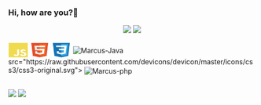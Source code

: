 ### Hi, how are you?👋

<!--
**omarcus212/omarcus212** is a ✨ _special_ ✨ repository because its `README.md` (this file) appears on your GitHub profile.

Here are some ideas to get you started:

- 🔭 I’m currently working on ...
- 🌱 I’m currently learning ...
- 👯 I’m looking to collaborate on ...
- 🤔 I’m looking for help with ...
- 💬 Ask me about ...
- 📫 How to reach me: ...
- 😄 Pronouns: ...
- ⚡ Fun fact: ...
-->

<div align="center">
  <a https://github.com/omarcus212?tab=repositories">
  <img height="180em" src="https://github-readme-stats.vercel.app/api?username=omarcus212&show_icons=false&theme=white&include_all_commits=true&count_private=true"/>
  <img height="180em" src="https://github-readme-stats.vercel.app/api/top-langs/?username=omarcus212&layout=compact&langs_count=7&theme=blue"/>
</div>

  <div style="display: inline_block"><br>
  <img align="center" alt="Marcus-Js" height="30" width="40" src="https://raw.githubusercontent.com/devicons/devicon/master/icons/javascript/javascript-plain.svg">
  <img align="center" alt="Marcus-HTML" height="30" width="40" src="https://raw.githubusercontent.com/devicons/devicon/master/icons/html5/html5-original.svg">
  <img align="center" alt="Marcus-CSS" height="30" width="40" src="https://raw.githubusercontent.com/devicons/devicon/master/icons/css3/css3-original.svg">
  <img align="center" alt="Marcus-Java"  height="30" width="40" src="https://cdn.wallpapersafari.com/95/49/8OFpch.png">
                                                                                                                      src="https://raw.githubusercontent.com/devicons/devicon/master/icons/css3/css3-original.svg">
  <img align="center" alt="Marcus-php"  height="30" width="40" src="https://www.google.com/url?sa=i&url=https%3A%2F%2Flogodownload.org%2Fphp-logo%2F&psig=AOvVaw1rpyGz3g6WyC73IefIfVNG&ust=1652803332696000&source=images&cd=vfe&ved=0CAwQjRxqFwoTCPCi1bCy5PcCFQAAAAAdAAAAABAD">
  
</div>

 ##
 
 <div> 
  <a href = "https://mail.google.com/mail/u/0/?tab=rm&ogbl#inbox"><img src="https://img.shields.io/badge/-Gmail-%23333?style=for-the-badge&logo=gmail&logoColor=white" target="_blank"></a>
  <a href="https://www.linkedin.com/in/marcus-vinnicius-524aa1206/" target="_blank"><img src="https://img.shields.io/badge/-LinkedIn-%230077B5?style=for-the-badge&logo=linkedin&logoColor=white" target="_blank"></a> 
 
  
 </div>
